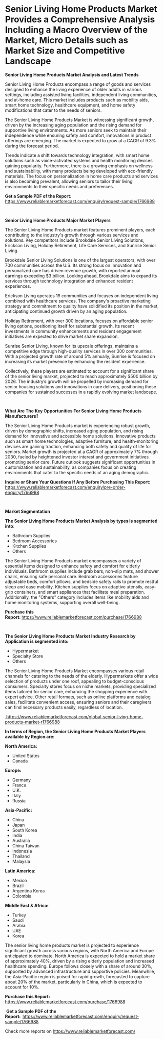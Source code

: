 <p><h1>Senior Living Home Products Market Provides a Comprehensive Analysis Including a Macro Overview of the Market, Micro Details such as Market Size and Competitive Landscape</h1></p><p><strong>Senior Living Home Products Market Analysis and Latest Trends</strong></p>
<p><p>Senior Living Home Products encompass a range of goods and services designed to enhance the living experience of older adults in various settings, including assisted living facilities, independent living communities, and at-home care. This market includes products such as mobility aids, smart home technology, healthcare equipment, and home safety modifications that cater to the needs of seniors.</p><p>The Senior Living Home Products Market is witnessing significant growth, driven by the increasing aging population and the rising demand for supportive living environments. As more seniors seek to maintain their independence while ensuring safety and comfort, innovations in product offerings are emerging. The market is expected to grow at a CAGR of 9.3% during the forecast period. </p><p>Trends indicate a shift towards technology integration, with smart home solutions such as voice-activated systems and health monitoring devices gaining popularity. Furthermore, there is a growing emphasis on wellness and sustainability, with many products being developed with eco-friendly materials. The focus on personalization in home care products and services is also becoming prevalent, allowing seniors to tailor their living environments to their specific needs and preferences.</p></p>
<p><strong>Get a Sample PDF of the Report:&nbsp;</strong> <a href="https://www.reliablemarketforecast.com/enquiry/request-sample/1766988?utm_campaign=1720&utm_medium=2&utm_source=Github&utm_content=ia&utm_term=09022025&utm_id=senior-living-home-products">https://www.reliablemarketforecast.com/enquiry/request-sample/1766988</a></p>
<p>&nbsp;</p>
<p><strong>Senior Living Home Products Major Market Players</strong></p>
<p><p>The Senior Living Home Products market features prominent players, each contributing to the industry's growth through various services and solutions. Key competitors include Brookdale Senior Living Solutions, Erickson Living, Holiday Retirement, Life Care Services, and Sunrise Senior Living.</p><p>Brookdale Senior Living Solutions is one of the largest operators, with over 700 communities across the U.S. Its strong focus on innovation and personalized care has driven revenue growth, with reported annual earnings exceeding $3 billion. Looking ahead, Brookdale aims to expand its services through technology integration and enhanced resident experiences.</p><p>Erickson Living operates 19 communities and focuses on independent living combined with healthcare services. The company's proactive marketing strategy and commitment to quality have solidified its position in the market, anticipating continued growth driven by an aging population.</p><p>Holiday Retirement, with over 300 locations, focuses on affordable senior living options, positioning itself for substantial growth. Its recent investments in community enhancements and resident engagement initiatives are expected to drive market share expansion.</p><p>Sunrise Senior Living, known for its upscale offerings, maintains a competitive edge through high-quality services in over 300 communities. With a projected growth rate of around 5% annually, Sunrise is focused on increasing its market presence by enhancing the resident experience.</p><p>Collectively, these players are estimated to account for a significant share of the senior living market, projected to reach approximately $500 billion by 2026. The industry’s growth will be propelled by increasing demand for senior housing solutions and innovations in care delivery, positioning these companies for sustained successes in a rapidly evolving market landscape.</p></p>
<p>&nbsp;</p>
<p><strong>What Are The Key Opportunities For Senior Living Home Products Manufacturers?</strong></p>
<p><p>The Senior Living Home Products market is experiencing robust growth, driven by demographic shifts, increased aging population, and rising demand for innovative and accessible home solutions. Innovative products such as smart home technologies, adaptive furniture, and health-monitoring devices are gaining traction, enhancing both safety and quality of life for seniors. Market growth is projected at a CAGR of approximately 7% through 2030, fueled by heightened investor interest and government initiatives promoting senior care. Future outlook suggests significant opportunities in customization and sustainability, as companies focus on creating environments that cater to the specific needs of an aging demographic.</p></p>
<p><strong>Inquire or Share Your Questions If Any Before Purchasing This Report:</strong> <a href="https://www.reliablemarketforecast.com/enquiry/pre-order-enquiry/1766988?utm_campaign=1720&utm_medium=2&utm_source=Github&utm_content=ia&utm_term=09022025&utm_id=senior-living-home-products">https://www.reliablemarketforecast.com/enquiry/pre-order-enquiry/1766988</a></p>
<p>&nbsp;</p>
<p><strong>Market Segmentation</strong></p>
<p><strong>The Senior Living Home Products Market Analysis by types is segmented into:</strong></p>
<p><ul><li>Bathroom Supplies</li><li>Bedroom Accessories</li><li>Kitchen Supplies</li><li>Others</li></ul></p>
<p><p>The Senior Living Home Products market encompasses a variety of essential items designed to enhance safety and comfort for elderly individuals. Bathroom supplies include grab bars, non-slip mats, and shower chairs, ensuring safe personal care. Bedroom accessories feature adjustable beds, comfort pillows, and bedside safety rails to promote restful sleep and ease mobility. Kitchen supplies focus on adaptive utensils, easy-grip containers, and smart appliances that facilitate meal preparation. Additionally, the "Others" category includes items like mobility aids and home monitoring systems, supporting overall well-being.</p></p>
<p><strong>Purchase this Report:&nbsp;</strong><a href="https://www.reliablemarketforecast.com/purchase/1766988?utm_campaign=1720&utm_medium=2&utm_source=Github&utm_content=ia&utm_term=09022025&utm_id=senior-living-home-products">https://www.reliablemarketforecast.com/purchase/1766988</a></p>
<p>&nbsp;</p>
<p><strong>The Senior Living Home Products Market Industry Research by Application is segmented into:</strong></p>
<p><ul><li>Hypermarket</li><li>Specialty Store</li><li>Others</li></ul></p>
<p><p>The Senior Living Home Products Market encompasses various retail channels for catering to the needs of the elderly. Hypermarkets offer a wide selection of products under one roof, appealing to budget-conscious consumers. Specialty stores focus on niche markets, providing specialized items tailored for senior care, enhancing the shopping experience with expert advice. Other retail formats, such as online platforms and catalog sales, facilitate convenient access, ensuring seniors and their caregivers can find necessary products easily, regardless of location.</p></p>
<p><a href="https://www.reliablemarketforecast.com/global-senior-living-home-products-market-r1766988?utm_campaign=1720&utm_medium=2&utm_source=Github&utm_content=ia&utm_term=09022025&utm_id=senior-living-home-products">&nbsp;https://www.reliablemarketforecast.com/global-senior-living-home-products-market-r1766988</a></p>
<p><strong>In terms of Region, the Senior Living Home Products Market Players available by Region are:</strong></p>
<p>
    <p> <strong> North America: </strong>
        <ul>
            <li>United States</li>
            <li>Canada</li>
        </ul>
        </p> 
    <p> <strong> Europe: </strong>
        <ul>
            <li>Germany</li>
            <li>France</li>
            <li>U.K.</li>
            <li>Italy</li>
            <li>Russia</li>
        </ul>
        </p> 
    <p> <strong> Asia-Pacific: </strong>
        <ul>
            <li>China</li>
            <li>Japan</li>
            <li>South Korea</li>
            <li>India</li>
            <li>Australia</li>
            <li>China Taiwan</li>
            <li>Indonesia</li>
            <li>Thailand</li>
            <li>Malaysia</li>
        </ul>
        </p> 
    <p> <strong> Latin America: </strong>
        <ul>
            <li>Mexico</li>
            <li>Brazil</li>
            <li>Argentina Korea</li>
            <li>Colombia</li>
        </ul>
        </p> 
    <p> <strong> Middle East & Africa: </strong>
        <ul>
            <li>Turkey</li>
            <li>Saudi</li>
            <li>Arabia</li>
            <li>UAE</li>
            <li>Korea</li>
        </ul>
    </p>
    </p>
<p><p>The senior living home products market is projected to experience significant growth across various regions, with North America and Europe anticipated to dominate. North America is expected to hold a market share of approximately 40%, driven by a rising elderly population and increased healthcare spending. Europe follows closely with a share of around 30%, supported by advanced infrastructure and supportive policies. Meanwhile, the Asia-Pacific region is poised for rapid growth, forecasted to capture about 20% of the market, particularly in China, which is expected to account for 10%.</p></p>
<p><strong>Purchase this Report: </strong><a href="https://www.reliablemarketforecast.com/purchase/1766988?utm_campaign=1720&utm_medium=2&utm_source=Github&utm_content=ia&utm_term=09022025&utm_id=senior-living-home-products">https://www.reliablemarketforecast.com/purchase/1766988</a></p>
<p>&nbsp;<strong>Get a Sample PDF of the Report:&nbsp;&nbsp;</strong><a href="https://www.reliablemarketforecast.com/enquiry/request-sample/1766988?utm_campaign=1720&utm_medium=2&utm_source=Github&utm_content=ia&utm_term=09022025&utm_id=senior-living-home-products">https://www.reliablemarketforecast.com/enquiry/request-sample/1766988</a></p>
<p><strong></strong></p>
<p>Check more reports on <a href="https://www.reliablemarketforecast.com/?utm_campaign=1720&utm_medium=2&utm_source=Github&utm_content=ia&utm_term=09022025&utm_id=senior-living-home-products">https://www.reliablemarketforecast.com/</a></p>